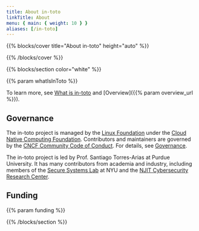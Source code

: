 ```yaml
---
title: About in-toto
linkTitle: About
menu: { main: { weight: 10 } }
aliases: [/in-toto]
---
```


{{% blocks/cover title="About in-toto" height="auto" %}}

{{% /blocks/cover %}}

{{% blocks/section color="white" %}}

{{% param whatIsInToto %}}

To learn more, see [What is in-toto](/docs/what-is-in-toto/) and
[Overview]({{% param overview_url %}}).

## Governance

The in-toto project is managed by the [Linux Foundation] under the [Cloud Native
Computing Foundation][CNCF]. Contributors and maintainers are governed by the [CNCF
Community Code of Conduct][CoC]. For details, see [Governance].

The in-toto project is led by Prof. Santiago Torres-Arias at Purdue University.
It has many contributors from academia and industry, including members of the
[Secure Systems Lab] at NYU and the
[NJIT Cybersecurity Research Center](https://centers.njit.edu/cybersecurity).

## Funding

{{% param funding %}}

[CNCF]: https://cncf.io
[CoC]: https://github.com/cncf/foundation/blob/master/code-of-conduct.md
[Governance]: https://github.com/in-toto/community/blob/main/GOVERNANCE.md
[Linux Foundation]: https://www.linuxfoundation.org
[Secure Systems Lab]: https://ssl.engineering.nyu.edu

{{% /blocks/section %}}
